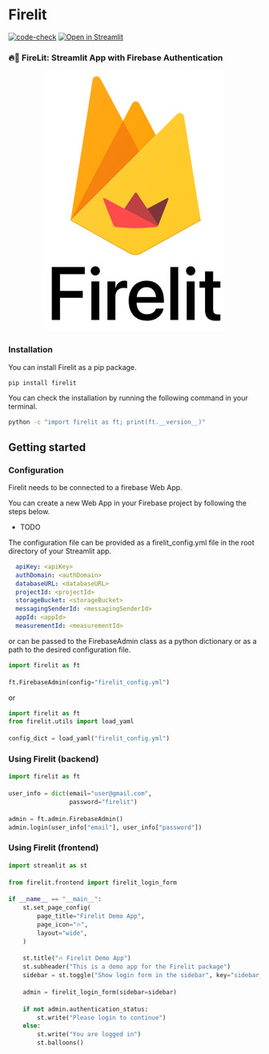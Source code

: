 # Firelit

[![code-check](https://github.com/GitMarco27/firelit/actions/workflows/code-check.yml/badge.svg)](https://github.com/GitMarco27/firelit/actions/workflows/code-check.yml)
[![Open in Streamlit](https://static.streamlit.io/badges/streamlit_badge_black_white.svg)](https://firelit.streamlit.app/)

### 🔥👑 FireLit: Streamlit App with Firebase Authentication

<p align="center">
  <img src="https://github.com/GitMarco27/firelit/blob/main/resources/firelit_logo.png" alt="Firelit Logo"/>
</p>

### Installation
You can install Firelit as a pip package.

```bash
pip install firelit
```

You can check the installation by running the following command in your terminal.

```bash
python -c "import firelit as ft; print(ft.__version__)"
```

## Getting started

### Configuration

Firelit needs to be connected to a firebase Web App.

You can create a new Web App in your Firebase project by following the steps below.

 * TODO

The configuration file can be provided as a firelit_config.yml file in the root directory of your Streamlit app.

```yaml
  apiKey: <apiKey>
  authDomain: <authDomain>
  databaseURL: <databaseURL>
  projectId: <projectId>
  storageBucket: <storageBucket>
  messagingSenderId: <messagingSenderId>
  appId: <appId>
  measurementId: <measurementId>
```

or can be passed to the FirebaseAdmin class as a python dictionary or as a path to the
desired configuration file.

```python
import firelit as ft

ft.FirebaseAdmin(config="firelit_config.yml")
```

or

```python
import firelit as ft
from firelit.utils import load_yaml

config_dict = load_yaml("firelit_config.yml")
```

### Using Firelit (backend)

```python
import firelit as ft

user_info = dict(email="user@gmail.com",
                 password="firelit")

admin = ft.admin.FirebaseAdmin()
admin.login(user_info["email"], user_info["password"])

```

### Using Firelit (frontend)

```python
import streamlit as st

from firelit.frontend import firelit_login_form

if __name__ == "__main__":
    st.set_page_config(
        page_title="Firelit Demo App",
        page_icon="🔥",
        layout="wide",
    )

    st.title("🔥 Firelit Demo App")
    st.subheader("This is a demo app for the Firelit package")
    sidebar = st.toggle("Show login form in the sidebar", key="sidebar_login")

    admin = firelit_login_form(sidebar=sidebar)

    if not admin.authentication_status:
        st.write("Please login to continue")
    else:
        st.write("You are logged in")
        st.balloons()
```
